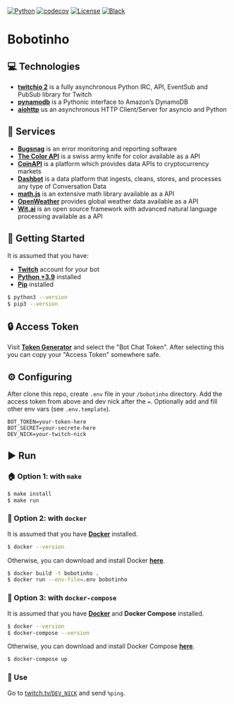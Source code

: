 [![Python](https://img.shields.io/badge/Python-3.9+-blue.svg?logo=python)](https://www.python.org)
[![codecov](https://codecov.io/gh/leandcesar/bobotinho-bot/branch/master/graph/badge.svg)](https://codecov.io/gh/leandcesar/bobotinho-bot)
[![License](https://img.shields.io/badge/license-AGPL%20v3-yellow.svg)](https://github.com/leandcesar/bobotinho-bot/blob/main/LICENSE)
[![Black](https://img.shields.io/badge/code%20style-black-000000.svg)](https://github.com/psf/black)
<!-- [![build](https://github.com/leandcesar/bobotinho-bot/workflows/CI/badge.svg)](https://github.com/leandcesar/bobotinho-bot/actions/workflows/ci.yml) -->
<!-- [![UptimeRobot](https://img.shields.io/uptimerobot/status/m788541737-d1097381d469c36beb1e16b3)](https://stats.uptimerobot.com/EQQpJSWDE5/788541737) -->

# Bobotinho

## ‎💻 Technologies
- [**twitchio 2**](https://twitchio.dev/en/latest/) is a fully asynchronous Python IRC, API, EventSub and PubSub library for Twitch
- [**pynamodb**](https://pynamodb.readthedocs.io/en/latest/) is a Pythonic interface to Amazon’s DynamoDB
- [**aiohttp**](https://docs.aiohttp.org/en/stable/) us an asynchronous HTTP Client/Server for asyncio and Python

## 🧰 Services
- [**Bugsnag**](https://www.bugsnag.com/) is an error monitoring and reporting software
- [**The Color API**](https://www.thecolorapi.com/) is a swiss army knife for color available as a API
- [**CoinAPI**](https://www.coinapi.io/) is a platform which provides data APIs to cryptocurrency markets
- [**Dashbot**](https://www.dashbot.io/) is a data platform that ingests, cleans, stores, and processes any type of Conversation Data
- [**math.js**](https://api.mathjs.org/) is an extensive math library available as a API
- [**OpenWeather**](https://openweathermap.org/) provides global weather data available as a API
- [**Wit.ai**](https://wit.ai/) is an open source framework with advanced natural language processing available as a API

## 🏁 Getting Started
It is assumed that you have:
- [**Twitch**](https://twitch.tv/) account for your bot
- [**Python +3.9**](https://www.python.org/) installed
- [**Pip**](https://pip.pypa.io/en/stable/) installed

```bash
$ python3 --version
$ pip3 --version
```

## 🔒 Access Token

Visit [**Token Generator**](https://twitchtokengenerator.com/) and select the "Bot Chat Token". After selecting this you can copy your "Access Token" somewhere safe.

## ⚙️ Configuring

After clone this repo, create `.env` file in your `/bobotinho` directory. Add the access token from above and dev nick after the `=`. Optionally add and fill other env vars (see `.env.template`).

```
BOT_TOKEN=your-token-here
BOT_SECRET=your-secrete-here
DEV_NICK=your-twitch-nick
```

## ▶️ Run 

### 🏠 Option 1: with `make`

```bash
$ make install
$ make run
```

### 🐋 Option 2: with `docker`

It is assumed that you have [**Docker**](https://www.docker.com/) installed.

```bash
$ docker --version
```

Otherwise, you can download and install Docker [**here**](https://docs.docker.com/get-docker/).

```bash
$ docker build -t bobotinho .
$ docker run --env-file=.env bobotinho
```

### 🐳 Option 3: with `docker-compose`

It is assumed that you have [**Docker**](https://www.docker.com/) and **Docker Compose** installed.

```bash
$ docker --version
$ docker-compose --version
```

Otherwise, you can download and install Docker Compose [**here**](https://docs.docker.com/compose/install/).

```bash
$ docker-compose up
```

### 🎉 Use

Go to [twitch.tv/`DEV_NICK`](https://twitch.tv/) and send `%ping`.
